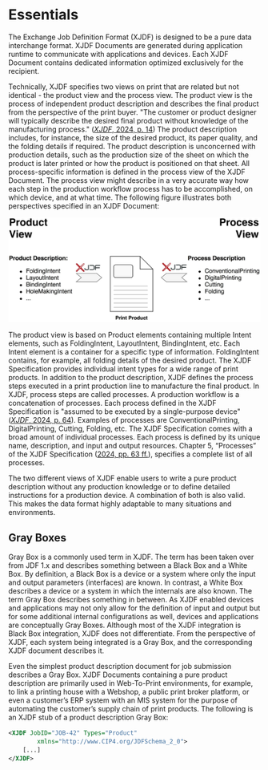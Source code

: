 # Essentials
The Exchange Job Definition Format (XJDF) is designed to be a pure data interchange format. XJDF Documents are generated during application runtime to communicate with applications and devices. Each XJDF Document contains dedicated information optimized exclusively for the recipient. 

Technically, XJDF specifies two views on print that are related but not identical - the product view and the process view. The product view is the process of independent product description and describes the final product from the perspective of the print buyer. "The customer or product designer will typically describe the desired final product without knowledge of the manufacturing process." ([*XJDF*, 2024, p. 14](references.md#ref2)) The product description includes, for instance, the size of the desired product, its paper quality, and the folding details if required. The product description is unconcerned with production details, such as the production size of the sheet on which the product is later printed or how the product is positioned on that sheet. All process-specific information is defined in the process view of the XJDF Document. The process view might describe in a very accurate way how each step in the production workflow process has to be accomplished, on which device, and at what time. The following figure illustrates both perspectives specified in an XJDF Document:

![Product vs. Process View](./../assets/product-vs-process-view.png "Product vs. Process View")

The product view is based on Product elements containing multiple Intent elements, such as FoldingIntent, LayoutIntent, BindingIntent, etc. Each Intent element is a container for a specific type of information. FoldingIntent contains, for example, all folding details of the desired product. The XJDF Specification provides individual intent types for a wide range of print products. In addition to the product description, XJDF defines the process steps executed in a print production line to manufacture the final product. In XJDF, process steps are called processes. A production workflow is a concatenation of processes. Each process defined in the XJDF Specification is "assumed to be executed by a single-purpose device" ([*XJDF*, 2024, p. 64](references.md#ref2)). Examples of processes are ConventionalPrinting, DigitalPrinting, Cutting, Folding, etc. The XJDF Specification comes with a broad amount of individual processes. Each process is defined by its unique name, description, and input and output resources. Chapter 5, “Processes” of the XJDF Specification ([2024, pp. 63 ff.](references.md#ref2)), specifies a complete list of all processes. 

The two different views of XJDF enable users to write a pure product description without any production knowledge or to define detailed instructions for a production device. A combination of both is also valid. This makes the data format highly adaptable to many situations and environments. 

## Gray Boxes
Gray Box is a commonly used term in XJDF. The term has been taken over from JDF 1.x and describes something between a Black Box and a White Box. By definition, a Black Box is a device or a system where only the input and output parameters (interfaces) are known. In contrast, a White Box describes a device or a system in which the internals are also known. The term Gray Box describes something in between.
As XJDF enabled devices and applications may not only allow for the definition of input and output but for some additional internal configurations as well, devices and applications are conceptually Gray Boxes. Although most of the XJDF integration is Black Box integration, XJDF does not differentiate. From the perspective of XJDF, each system being integrated is a Gray Box, and the corresponding XJDF document describes it.

Even the simplest product description document for job submission describes a Gray Box. XJDF Documents containing a pure product description are primarily used in Web-To-Print environments, for example, to link a printing house with a Webshop, a public print broker platform, or even a customer’s ERP system with an MIS system for the purpose of automating the customer’s supply chain of print products. The following is an XJDF stub of a product description Gray Box:

```xml
<XJDF JobID="JOB-42" Types="Product"
        xmlns="http://www.CIP4.org/JDFSchema_2_0">
    [...]
</XJDF>
```